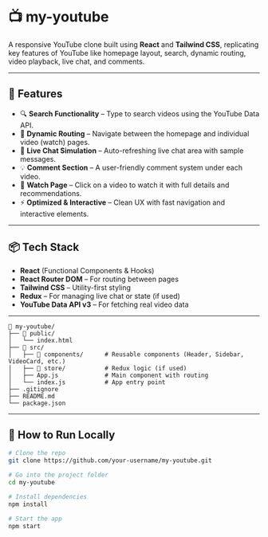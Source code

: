 # 📺 my-youtube

A responsive YouTube clone built using **React** and **Tailwind CSS**, replicating key features of YouTube like homepage layout, search, dynamic routing, video playback, live chat, and comments.

---

## 🚀 Features

- 🔍 **Search Functionality** – Type to search videos using the YouTube Data API.
- 🧭 **Dynamic Routing** – Navigate between the homepage and individual video (watch) pages.
- 💬 **Live Chat Simulation** – Auto-refreshing live chat area with sample messages.
- 💡 **Comment Section** – A user-friendly comment system under each video.
- 🎥 **Watch Page** – Click on a video to watch it with full details and recommendations.
- ⚡ **Optimized & Interactive** – Clean UX with fast navigation and interactive elements.

---

## 📦 Tech Stack

- **React** (Functional Components & Hooks)
- **React Router DOM** – For routing between pages
- **Tailwind CSS** – Utility-first styling
- **Redux** – For managing live chat or state (if used)
- **YouTube Data API v3** – For fetching real video data

---
 ```
📁 my-youtube/
├── 📁 public/
│   └── index.html
├── 📁 src/
│   ├── 📁 components/      # Reusable components (Header, Sidebar, VideoCard, etc.)
│   ├── 📁 store/           # Redux logic (if used)
│   ├── App.js             # Main component with routing
│   └── index.js           # App entry point
├── .gitignore
├── README.md
└── package.json

```
---

## 🧪 How to Run Locally

```bash
# Clone the repo
git clone https://github.com/your-username/my-youtube.git

# Go into the project folder
cd my-youtube

# Install dependencies
npm install

# Start the app
npm start


